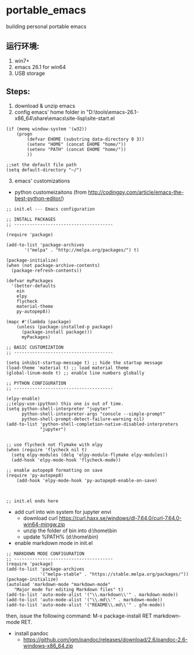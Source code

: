 # portable_emacs
building personal portable emacs
## 运行环境:
1. win7+
2. emacs 26.1 for win64
3. USB storage
## Steps:
1. download & unzip emacs
2. config emacs' home folder in "D:\tools\emacs-26.1-x86_64\share\emacs\site-lisp\site-start.el
```
(if (memq window-system '(w32)) 
	(progn 
		(defvar EHOME (substring data-directory 0 3)) 
		(setenv "HOME" (concat EHOME "home/")) 
		(setenv "PATH" (concat EHOME "home/")) 
		)) 

;;set the default file path 
(setq default-directory "~/") 
```
3. emacs' customizations 
* python customeizaitons (from http://codingpy.com/article/emacs-the-best-python-editor/)
```
;; init.el --- Emacs configuration

;; INSTALL PACKAGES
;; --------------------------------------

(require 'package)

(add-to-list 'package-archives
       '("melpa" . "http://melpa.org/packages/") t)

(package-initialize)
(when (not package-archive-contents)
  (package-refresh-contents))

(defvar myPackages
  '(better-defaults
    ein
    elpy
    flycheck
    material-theme
    py-autopep8))

(mapc #'(lambda (package)
    (unless (package-installed-p package)
      (package-install package)))
      myPackages)

;; BASIC CUSTOMIZATION
;; --------------------------------------

(setq inhibit-startup-message t) ;; hide the startup message
(load-theme 'material t) ;; load material theme
(global-linum-mode t) ;; enable line numbers globally

;; PYTHON CONFIGURATION
;; --------------------------------------

(elpy-enable)
;;(elpy-use-ipython) this one is out of time.
(setq python-shell-interpreter "jupyter"
      python-shell-interpreter-args "console --simple-prompt"
      python-shell-prompt-detect-failure-warning nil)
(add-to-list 'python-shell-completion-native-disabled-interpreters
             "jupyter")


;; use flycheck not flymake with elpy
(when (require 'flycheck nil t)
  (setq elpy-modules (delq 'elpy-module-flymake elpy-modules))
  (add-hook 'elpy-mode-hook 'flycheck-mode))

;; enable autopep8 formatting on save
(require 'py-autopep8)
	(add-hook 'elpy-mode-hook 'py-autopep8-enable-on-save)



;; init.el ends here
```
* add curl into win system for jupyter envi
   * download curl https://curl.haxx.se/windows/dl-7.64.0/curl-7.64.0-win64-mingw.zip
   * unzip the folder of bin into d:\home\bin
   * update %PATH% (d:\home\bin)
* enable markdown mode in init.el
```
;; MARKDOWN MODE CONFIGURATION
;; --------------------------------------
(require 'package)
(add-to-list 'package-archives
             '("melpa-stable" . "https://stable.melpa.org/packages/"))
(package-initialize)
(autoload 'markdown-mode "markdown-mode"
   "Major mode for editing Markdown files" t)
(add-to-list 'auto-mode-alist '("\\.markdown\\'" . markdown-mode))
(add-to-list 'auto-mode-alist '("\\.md\\'" . markdown-mode))
(add-to-list 'auto-mode-alist '("README\\.md\\'" . gfm-mode))
```
then, issue the following command: M-x package-install RET markdown-mode RET. 
* install pandoc 
	* https://github.com/jgm/pandoc/releases/download/2.6/pandoc-2.6-windows-x86_64.zip
	
	
